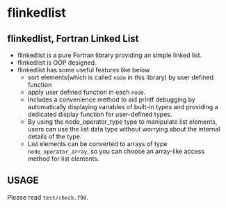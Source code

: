 # flinkedlist

## flinkedlist, Fortran Linked List 

- flinkedlist is a pure Fortran library providing an  simple linked list.
- flinkedlist is OOP designed.
- flinkedlist has some useful features like below.
  - sort elements(which is called `node` in this library) by user defined function
  - apply user defined function in each `node`.
  - Includes a convenience method to aid printf debugging by automatically displaying variables of built-in types and providing a dedicated display function for user-defined types.
  - By using the node_operator_type type to manipulate list elements, users can use the list data type without worrying about the internal details of the type.
  - List elements can be converted to arrays of type `node_operator_array`, so you can choose an array-like access method for list elements.

## USAGE
Please read `test/check.f90`.